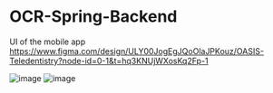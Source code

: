 # OCR-Spring-Backend
UI of the mobile app
https://www.figma.com/design/ULY00JogEgJQoOlaJPKouz/OASIS-Teledentistry?node-id=0-1&t=hq3KNUjWXosKq2Fp-1

![image](https://github.com/user-attachments/assets/63643678-f6bc-43d8-83d8-54051e912152)
![image](https://github.com/user-attachments/assets/b347dd86-e49a-433c-81e2-5f67de9d1331)



